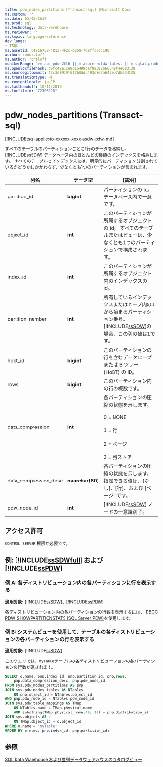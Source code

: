 ```yaml
---
title: pdw_nodes_partitions (Transact-sql) |Microsoft Docs
ms.custom: ''
ms.date: 03/03/2017
ms.prod: sql
ms.technology: data-warehouse
ms.reviewer: ''
ms.topic: language-reference
dev_langs:
- TSQL
ms.assetid: b4216752-4813-4b2c-b259-7d8ffc6cc190
author: ronortloff
ms.author: rortloff
monikerRange: '>= aps-pdw-2016 || = azure-sqldw-latest || = sqlallproducts-allversions'
ms.openlocfilehash: d0fc42e1ce8d15498caf89582b66549f4e083130
ms.sourcegitcommit: 43c3d8939f6f7b0ddc493d8e7a643eb7db634535
ms.translationtype: MT
ms.contentlocale: ja-JP
ms.lasthandoff: 10/14/2019
ms.locfileid: "72305228"
---
```

# <a name="syspdw_nodes_partitions-transact-sql"></a>pdw_nodes_partitions (Transact-sql)
[!INCLUDE[tsql-appliesto-xxxxxx-xxxx-asdw-pdw-md](../../includes/tsql-appliesto-xxxxxx-xxxx-asdw-pdw-md.md)]

  すべてのテーブルのパーティションごとに1行のデータを格納し、[!INCLUDE[ssSDW](../../includes/sssdw-md.md)] データベース内のほとんどの種類のインデックスを格納します。 すべてのテーブルとインデックスには、明示的にパーティション分割されているかどうかにかかわらず、少なくとも1つのパーティションが含まれます。  
  
|列名|データ型|[説明]|  
|-----------------|---------------|-----------------|  
|partition_id|**bigint**|パーティションの id。 データベース内で一意です。|  
|object_id|**int**|このパーティションが所属するオブジェクトの id。 すべてのテーブルまたはビューは、少なくとも1つのパーティションで構成されます。|  
|index_id|**int**|このパーティションが所属するオブジェクト内のインデックスの id。|  
|partition_number|**int**|所有しているインデックスまたはヒープ内の1から始まるパーティション番号。 [!INCLUDE[ssSDW](../../includes/sssdw-md.md)]の場合、この列の値は1です。|  
|hobt_id|**bigint**|このパーティションの行を含むデータヒープまたは B ツリー (HoBT) の ID。|  
|rows|**bigint**|このパーティション内の行の概数です。 |  
|data_compression|**int**|各パーティションの圧縮の状態を示します。<br /><br /> 0 = NONE<br /><br /> 1 = 行<br /><br /> 2 = ページ<br /><br /> 3 = 列ストア|  
|data_compression_desc|**nvarchar(60)**|各パーティションの圧縮の状態を示します。 指定できる値は、[なし]、[行]、および [ページ] です。|  
|pdw_node_id|**int**|[!INCLUDE[ssSDW](../../includes/sssdw-md.md)] ノードの一意識別子。|  
  
## <a name="permissions"></a>アクセス許可  
 `CONTROL SERVER` 権限が必要です。  
  
## <a name="examples-includesssdwfullincludessssdwfull-mdmd-and-includesspdwincludessspdw-mdmd"></a>例: [!INCLUDE[ssSDWfull](../../includes/sssdwfull-md.md)] および [!INCLUDE[ssPDW](../../includes/sspdw-md.md)]  

### <a name="example-a-display-rows-in-each-partition-within-each-distribution"></a>例 A: 各ディストリビューション内の各パーティションに行を表示する 

**適用対象:** [!INCLUDE[ssSDW](../../includes/sssdw-md.md)]、[!INCLUDE[ssPDW](../../includes/sspdw-md.md)]
 
各ディストリビューション内の各パーティションの行数を表示するには、 [DBCC PDW_SHOWPARTITIONSTATS (SQL Server PDW)](../../t-sql/database-console-commands/dbcc-pdw-showpartitionstats-transact-sql.md)を使用します。

### <a name="example-b-uses-system-views-to-view-rows-in-each-partition-of-each-distribution-of-a-table"></a>例 B: システムビューを使用して、テーブルの各ディストリビューションの各パーティションの行を表示する

**適用対象:** [!INCLUDE[ssSDW](../../includes/sssdw-md.md)]
 
このクエリでは、`myTable`テーブルの各ディストリビューションの各パーティションの行数が返されます。  
 
```sql  
SELECT o.name, pnp.index_id, pnp.partition_id, pnp.rows,   
    pnp.data_compression_desc, pnp.pdw_node_id  
FROM sys.pdw_nodes_partitions AS pnp  
JOIN sys.pdw_nodes_tables AS NTables  
    ON pnp.object_id = NTables.object_id  
AND pnp.pdw_node_id = NTables.pdw_node_id  
JOIN sys.pdw_table_mappings AS TMap  
    ON NTables.name = TMap.physical_name 
    AND substring(TMap.physical_name,40, 10) = pnp.distribution_id 
JOIN sys.objects AS o  
    ON TMap.object_id = o.object_id  
WHERE o.name = 'myTable'  
ORDER BY o.name, pnp.index_id, pnp.partition_id;  
```    
  
## <a name="see-also"></a>参照  
 [SQL Data Warehouse および並列データウェアハウスのカタログビュー](../../relational-databases/system-catalog-views/sql-data-warehouse-and-parallel-data-warehouse-catalog-views.md)  
  
  

